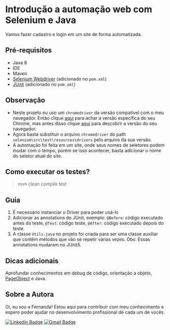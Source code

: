 # Introdução a automação web com Selenium e Java
Vamos fazer cadastro e login em um site de forma automatizada.

## Pré-requisitos
- Java 8
- IDE 
- Maven
- [Selenium Webdriver](https://www.selenium.dev/documentation/webdriver/) (adicionado no `pom.xml`)
- [JUnit](https://junit.org/junit5/docs/current/user-guide/) (adicionado no `pom.xml`)

## Observação
- Neste projeto eu uso um `chromedriver` da versão compatível com o meu navegador. Então clique [aqui](https://chromedriver.chromium.org/downloads) para achar a versão específica do seu Chrome, mas antes disso clique [aqui](https://br.ccm.net/faq/29343-como-verificar-a-versao-do-google-chrome) para descobrir a versão do seu navegador. 
- Agora basta substituir o arquivo `chromedriver` do path `selenium\src\test\resources\drivers` pelo arquivo da sua versão. 
- A automação foi feita em um site, onde seus nomes de seletores podem mudar com o tempo, porém se isso acontecer, basta adicionar o nome do seletor atual do site.

## Como executar os testes?
>mvn clean compile test

## Guia
1) É necessário instanciar o Driver para poder usá-lo
2) Adicionar as annotations do JUnit, exemplo: `@Before`: código executado antes do teste, `@Test`: código teste, `@After`: código executado depois do teste. 
3) A classe `Utils.java` no projeto foi criada para ser uma classe auxiliar que contêm métodos que vão se repetir várias vezes. Obs: Essas annotations mudaram no JUnit5.

## Dicas adicionais
Aprofundar conhecimentos em debug de código, orientação a objeto, [PageObject](https://testinworld.wordpress.com/2012/02/22/padrao-de-projeto-page-objects/) e Java.

## Sobre a Autora
Oi, eu sou a Fernanda! Estou aqui para contribuir com meu conhecimento e espero poder ajudar no desenvolvimento profissional de cada um de vocês.

[![Linkedin Badge](https://img.shields.io/badge/-Fernanda_Maki_Hirose-blue?style=flat-square&logo=Linkedin&logoColor=white&link=https://www.linkedin.com/in/fernanda-maki-hirose-801117208/)](https://www.linkedin.com/in/fernanda-maki-hirose-801117208/)  [![Gmail Badge](https://img.shields.io/badge/-femahi2020@gmail.com-c14438?style=flat-square&logo=Gmail&logoColor=white&link=mailto:femahi2020@gmail.com)](mailto:femahi2020@gmail.com)
